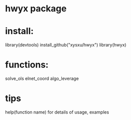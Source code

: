 # hwyx package

# install: 
library(devtools)
install_github("xysxu/hwyx")
library(hwyx)

# functions: 
solve_ols
elnet_coord
algo_leverage

# tips
help(function name) for details of usage, examples

